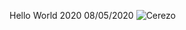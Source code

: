 Hello World 2020 08/05/2020
![Cerezo](https://i.pinimg.com/originals/2e/1b/a1/2e1ba1b6cc5d05a5ef0ccbf23b03669a.jpg)
